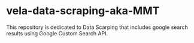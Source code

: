 # vela-data-scraping-aka-MMT
This repository is dedicated to Data Scarping that includes google search results using Google Custom Search API.
